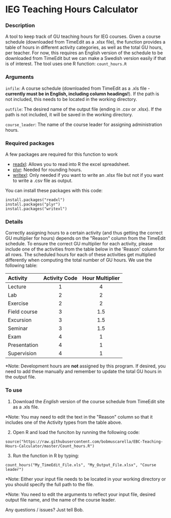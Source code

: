 # IEG Teaching Hours Calculator

### Description 
A tool to keep track of GU teaching hours for IEG courses.  Given a course schedule (downloaded from TimeEdit as a .xlsx file), the function provides a table of hours in different activity categories, as well as the total GU hours, per teacher.  For now, this requires an English version of the schedule to be downloaded from TimeEdit but we can make a Swedish version easily if that is of interest.  The tool uses one R function: `count_hours.R`

### Arguments
`infile`: A course schedule (downloaded from TimeEdit as a .xls file - **currently must be in English, including column headings!**).  If the path is not included, this needs to be located in the working directory.

`outfile`: The desired name of the output file (ending in .csv or .xlsx).  If the path is not included, it will be saved in the working directory.

`course_leader`: The name of the course leader for assigning administration hours.

### Required packages
A few packages are required for this function to work
- [readxl](https://readxl.tidyverse.org/): Allows you to read into R the excel spreadsheet.
- [plyr](https://github.com/hadley/plyr): Needed for rounding hours.
- [writexl](https://docs.ropensci.org/writexl/): Only needed if you want to write an .xlsx file but not if you want to write a .csv file as output.

You can install these packages with this code:
```{r}
install.packages("readxl")
install.packages("plyr")
install.packages("writexl")
```

### Details
Correctly assigning hours to a certain activity (and thus getting the correct GU multiplier for hours) depends on the "Reason" column from the TimeEdit schedule.  To ensure the correct GU multiplier for each activity, please include one of the activities from the table below in the 'Reason' column for all rows.  The scheduled hours for each of these activities get multiplied differently when computing the total number of GU hours.  We use the following table:

| Activity | Activity Code | Hour Multiplier | 
|:----------|:-------------:|:------------:|
| Lecture |  1 | 4 |
| Lab | 2 | 2 |
| Exercise | 2 | 2 |
| Field course | 3 | 1.5 |
| Excursion | 3 | 1.5 |
| Seminar | 3 | 1.5 |
| Exam | 4 | 1 |
| Presentation | 4 | 1 |
| Supervision | 4 | 1 |

*Note: Development hours are **not** assigned by this program. If desired, you need to add these manually and remember to update the total GU hours in the output file.

### To use
1. Download the *English* version of the course schedule from TimeEdit site as a .xls file.

*Note: You may need to edit the text in the "Reason" column so that it includes one of the Activity types from the table above.

2. Open R and load the funciton by running the following code:
```{R}
source("https://raw.githubusercontent.com/bobmuscarella/EBC-Teaching-Hours-Calculator/master/Count_hours.R")
```

3. Run the function in R by typing:
```{R}
count_hours("My_TimeEdit_File.xls", "My_Output_File.xlsx", "Course leader")
```

*Note: Either your input file needs to be located in your working directory or you should specify the full path to the file.

*Note: You need to edit the arguments to reflect your input file, desired output file name, and the name of the course leader.

Any questions / issues?  Just tell Bob.

